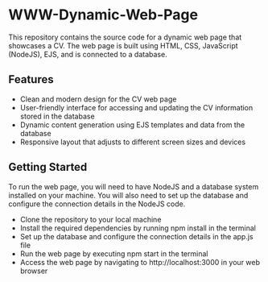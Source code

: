 # WWW-Dynamic-Web-Page
This repository contains the source code for a dynamic web page that showcases a CV. The web page is built using HTML, CSS, JavaScript (NodeJS), EJS, and is connected to a database.

## Features
 - Clean and modern design for the CV web page
 - User-friendly interface for accessing and updating the CV information stored in the database
 - Dynamic content generation using EJS templates and data from the database
 - Responsive layout that adjusts to different screen sizes and devices
## Getting Started
To run the web page, you will need to have NodeJS and a database system installed on your machine. You will also need to set up the database and configure the connection details in the NodeJS code.

 - Clone the repository to your local machine
 - Install the required dependencies by running npm install in the terminal
 - Set up the database and configure the connection details in the app.js file
 - Run the web page by executing npm start in the terminal
 - Access the web page by navigating to http://localhost:3000 in your web browser
